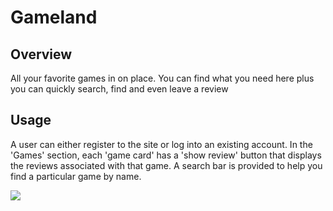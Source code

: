 # Gameland

## Overview

All your  favorite games in on place. You can find
what you need here plus you can quickly search, find and even leave  a review

## Usage
A user can either register to the site or log into an existing account.
In the 'Games' section, each 'game card' has a 'show review' button that displays  the reviews associated with that game. A search bar is provided to help you find a particular game by name.

![](https://github.com/JonathanB96/my-phase-4-project/blob/main/client/Phase-4-gif.gif)

